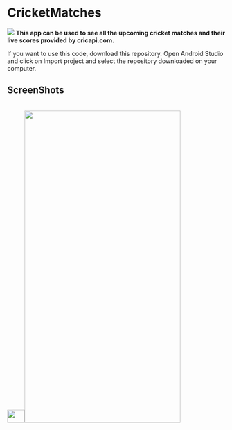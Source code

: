 <h1> CricketMatches </h1>
<img src="https://raw.githubusercontent.com/sandeepnutalapati/CricketMatches/master/app/src/main/res/mipmap-xxxhdpi/ic_launcher.png">
<b>This app can be used to see all the upcoming cricket matches and their live scores provided by cricapi.com.</b>

If you want to use this code, download this repository. 
Open Android Studio and click on Import project and select the repository downloaded on your computer.

<h2>ScreenShots</h2><br/>
<img src="https://raw.githubusercontent.com/sandeepnutalapati/CricketMatches/master/matches.jpeg" width="40" height="30"><img src="https://raw.githubusercontent.com/sandeepnutalapati/CricketMatches/master/score.jpeg" width="360" height="720">

